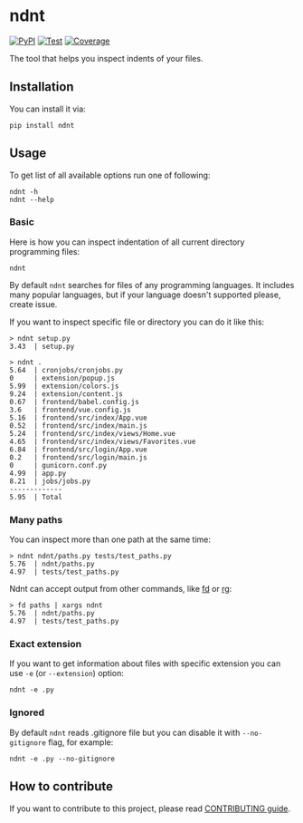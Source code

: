 # ndnt

[![PyPI](https://img.shields.io/pypi/v/ndnt.svg?label=PyPI)](https://pypi.org/project/ndnt/)
[![Test](https://github.com/Masynchin/ndnt/workflows/Test/badge.svg?even=push&branch=main)](https://github.com/Masynchin/ndnt/actions?query=workflow%3ATest+event%3Apush+branch%3Amain)
[![Coverage](https://codecov.io/gh/Masynchin/ndnt/branch/main/graph/badge.svg?token=D7SNYW4HAQ)](https://codecov.io/gh/Masynchin/ndnt)

The tool that helps you inspect indents of your files.

## Installation

You can install it via:

~~~shell
pip install ndnt
~~~

## Usage

To get list of all available options run one of following:

~~~shell
ndnt -h
ndnt --help
~~~

### Basic

Here is how you can inspect indentation of all current directory
programming files:

~~~shell
ndnt
~~~

By default `ndnt` searches for files of any programming languages.
It includes many popular languages, but if your language doesn't supported
please, create issue.

If you want to inspect specific file or directory you can do it like this:

~~~shell
> ndnt setup.py
3.43  | setup.py

> ndnt .
5.64  | cronjobs/cronjobs.py
0     | extension/popup.js
5.99  | extension/colors.js
9.24  | extension/content.js
0.67  | frontend/babel.config.js
3.6   | frontend/vue.config.js
5.16  | frontend/src/index/App.vue
0.52  | frontend/src/index/main.js
5.24  | frontend/src/index/views/Home.vue
4.65  | frontend/src/index/views/Favorites.vue
6.84  | frontend/src/login/App.vue
0.2   | frontend/src/login/main.js
0     | gunicorn.conf.py
4.99  | app.py
8.21  | jobs/jobs.py
-------------
5.95  | Total
~~~

### Many paths

You can inspect more than one path at the same time:

~~~shell
> ndnt ndnt/paths.py tests/test_paths.py
5.76  | ndnt/paths.py
4.97  | tests/test_paths.py
~~~

Ndnt can accept output from other commands,
like [fd](https://github.com/sharkdp/fd)
or [rg](https://github.com/BurntSushi/ripgrep):

~~~shell
> fd paths | xargs ndnt
5.76  | ndnt/paths.py
4.97  | tests/test_paths.py
~~~

### Exact extension

If you want to get information about files with specific extension
you can use `-e` (or `--extension`) option:

~~~shell
ndnt -e .py 
~~~

### Ignored

By default `ndnt` reads .gitignore file but you can disable it
with `--no-gitignore` flag, for example:

~~~shell
ndnt -e .py --no-gitignore
~~~

## How to contribute

If you want to contribute to this project,
please read [CONTRIBUTING guide](./.github/CONTRIBUTING.md).
